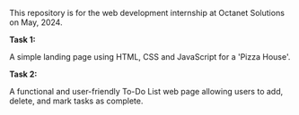 This repository is for the web development internship at Octanet Solutions on May, 2024.

**Task 1:**

  A simple landing page using HTML, CSS and JavaScript for a 'Pizza House'.

**Task 2:**

  A functional and user-friendly To-Do List web page allowing users to add, delete, and mark tasks as complete.
